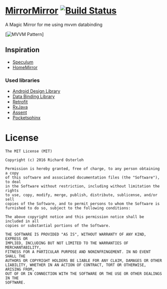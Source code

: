 # [MirrorMirror](https://github.com/rosterloh/MirrorMirror) [![Build Status](https://travis-ci.org/rosterloh/MirrorMirror.svg?branch=master)](https://travis-ci.org/rosterloh/MirrorMirror)

A Magic Mirror for me using mvvm databinding

[![MVVM Pattern](https://github.com/googlesamples/android-architecture/wiki/images/mvvm-databinding.png)]

## Inspiration

* [Speculum](https://github.com/NielsMasdorp/Speculum-Android)
* [HomeMirror](https://github.com/HannahMitt/HomeMirror)

### Used libraries

* [Android Design Library](http://developer.android.com/tools/support-library/index.html)
* [Data Binding Library](http://developer.android.com/tools/data-binding/guide.html)
* [Retrofit](https://github.com/square/retrofit)
* [RxJava](https://github.com/ReactiveX/RxJava)
* [Assent](https://github.com/afollestad/assent)
* [Pocketsphinx](http://cmusphinx.sourceforge.net/wiki/tutorialandroid)

License
====
```
The MIT License (MIT)

Copyright (c) 2016 Richard Osterloh

Permission is hereby granted, free of charge, to any person obtaining a copy
of this software and associated documentation files (the "Software"), to deal
in the Software without restriction, including without limitation the rights
to use, copy, modify, merge, publish, distribute, sublicense, and/or sell
copies of the Software, and to permit persons to whom the Software is
furnished to do so, subject to the following conditions:

The above copyright notice and this permission notice shall be included in all
copies or substantial portions of the Software.

THE SOFTWARE IS PROVIDED "AS IS", WITHOUT WARRANTY OF ANY KIND, EXPRESS OR
IMPLIED, INCLUDING BUT NOT LIMITED TO THE WARRANTIES OF MERCHANTABILITY,
FITNESS FOR A PARTICULAR PURPOSE AND NONINFRINGEMENT. IN NO EVENT SHALL THE
AUTHORS OR COPYRIGHT HOLDERS BE LIABLE FOR ANY CLAIM, DAMAGES OR OTHER
LIABILITY, WHETHER IN AN ACTION OF CONTRACT, TORT OR OTHERWISE, ARISING FROM,
OUT OF OR IN CONNECTION WITH THE SOFTWARE OR THE USE OR OTHER DEALINGS IN THE
SOFTWARE.
```
